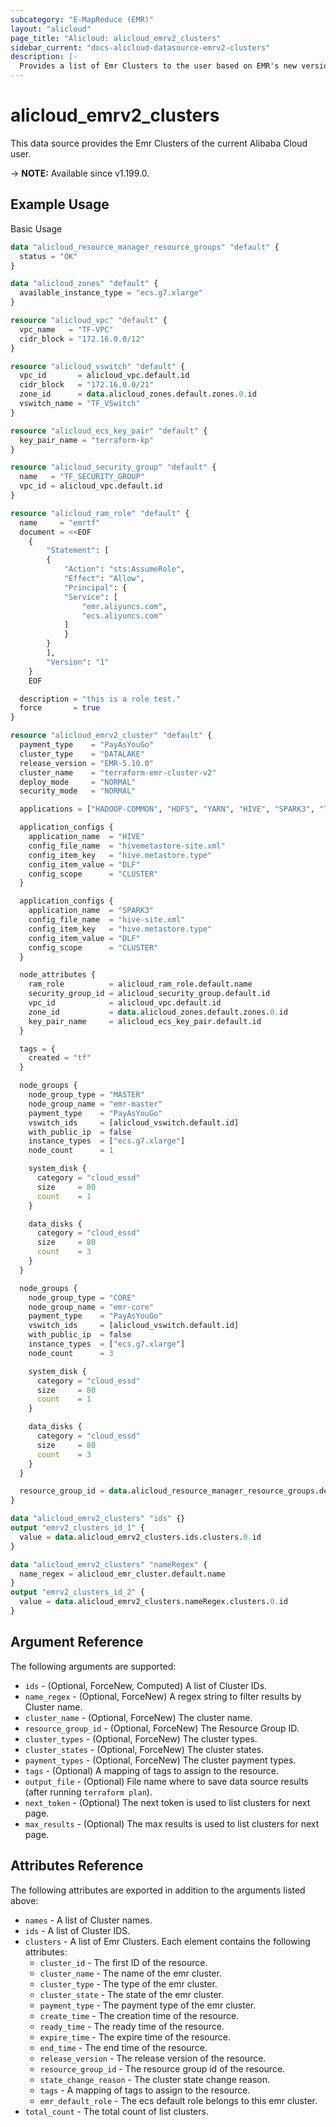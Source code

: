 ```yaml
---
subcategory: "E-MapReduce (EMR)"
layout: "alicloud"
page_title: "Alicloud: alicloud_emrv2_clusters"
sidebar_current: "docs-alicloud-datasource-emrv2-clusters"
description: |-
  Provides a list of Emr Clusters to the user based on EMR's new version OpenAPI.
---
```


# alicloud_emrv2_clusters

This data source provides the Emr Clusters of the current Alibaba Cloud user.

-> **NOTE:** Available since v1.199.0.

## Example Usage

Basic Usage

```terraform
data "alicloud_resource_manager_resource_groups" "default" {
  status = "OK"
}

data "alicloud_zones" "default" {
  available_instance_type = "ecs.g7.xlarge"
}

resource "alicloud_vpc" "default" {
  vpc_name   = "TF-VPC"
  cidr_block = "172.16.0.0/12"
}

resource "alicloud_vswitch" "default" {
  vpc_id       = alicloud_vpc.default.id
  cidr_block   = "172.16.0.0/21"
  zone_id      = data.alicloud_zones.default.zones.0.id
  vswitch_name = "TF_VSwitch"
}

resource "alicloud_ecs_key_pair" "default" {
  key_pair_name = "terraform-kp"
}

resource "alicloud_security_group" "default" {
  name   = "TF_SECURITY_GROUP"
  vpc_id = alicloud_vpc.default.id
}

resource "alicloud_ram_role" "default" {
  name     = "emrtf"
  document = <<EOF
    {
        "Statement": [
        {
            "Action": "sts:AssumeRole",
            "Effect": "Allow",
            "Principal": {
            "Service": [
                "emr.aliyuncs.com",
                "ecs.aliyuncs.com"
            ]
            }
        }
        ],
        "Version": "1"
    }
    EOF

  description = "this is a role test."
  force       = true
}

resource "alicloud_emrv2_cluster" "default" {
  payment_type    = "PayAsYouGo"
  cluster_type    = "DATALAKE"
  release_version = "EMR-5.10.0"
  cluster_name    = "terraform-emr-cluster-v2"
  deploy_mode     = "NORMAL"
  security_mode   = "NORMAL"

  applications = ["HADOOP-COMMON", "HDFS", "YARN", "HIVE", "SPARK3", "TEZ"]

  application_configs {
    application_name  = "HIVE"
    config_file_name  = "hivemetastore-site.xml"
    config_item_key   = "hive.metastore.type"
    config_item_value = "DLF"
    config_scope      = "CLUSTER"
  }

  application_configs {
    application_name  = "SPARK3"
    config_file_name  = "hive-site.xml"
    config_item_key   = "hive.metastore.type"
    config_item_value = "DLF"
    config_scope      = "CLUSTER"
  }

  node_attributes {
    ram_role          = alicloud_ram_role.default.name
    security_group_id = alicloud_security_group.default.id
    vpc_id            = alicloud_vpc.default.id
    zone_id           = data.alicloud_zones.default.zones.0.id
    key_pair_name     = alicloud_ecs_key_pair.default.id
  }

  tags = {
    created = "tf"
  }

  node_groups {
    node_group_type = "MASTER"
    node_group_name = "emr-master"
    payment_type    = "PayAsYouGo"
    vswitch_ids     = [alicloud_vswitch.default.id]
    with_public_ip  = false
    instance_types  = ["ecs.g7.xlarge"]
    node_count      = 1

    system_disk {
      category = "cloud_essd"
      size     = 80
      count    = 1
    }

    data_disks {
      category = "cloud_essd"
      size     = 80
      count    = 3
    }
  }

  node_groups {
    node_group_type = "CORE"
    node_group_name = "emr-core"
    payment_type    = "PayAsYouGo"
    vswitch_ids     = [alicloud_vswitch.default.id]
    with_public_ip  = false
    instance_types  = ["ecs.g7.xlarge"]
    node_count      = 3

    system_disk {
      category = "cloud_essd"
      size     = 80
      count    = 1
    }

    data_disks {
      category = "cloud_essd"
      size     = 80
      count    = 3
    }
  }

  resource_group_id = data.alicloud_resource_manager_resource_groups.default.ids.0
}

data "alicloud_emrv2_clusters" "ids" {}
output "emrv2_clusters_id_1" {
  value = data.alicloud_emrv2_clusters.ids.clusters.0.id
}

data "alicloud_emrv2_clusters" "nameRegex" {
  name_regex = alicloud_emr_cluster.default.name
}
output "emrv2_clusters_id_2" {
  value = data.alicloud_emrv2_clusters.nameRegex.clusters.0.id
}

```

## Argument Reference

The following arguments are supported:

* `ids` - (Optional, ForceNew, Computed)  A list of Cluster IDs.
* `name_regex` - (Optional, ForceNew) A regex string to filter results by Cluster name.
* `cluster_name` - (Optional, ForceNew) The cluster name.
* `resource_group_id` - (Optional, ForceNew) The Resource Group ID.
* `cluster_types` - (Optional, ForceNew) The cluster types.
* `cluster_states` - (Optional, ForceNew) The cluster states.
* `payment_types` - (Optional, ForceNew) The cluster payment types.
* `tags` - (Optional) A mapping of tags to assign to the resource.
* `output_file` - (Optional) File name where to save data source results (after running `terraform plan`).
* `next_token` - (Optional) The next token is used to list clusters for next page.
* `max_results` - (Optional) The max results is used to list clusters for next page.

## Attributes Reference

The following attributes are exported in addition to the arguments listed above:

* `names` - A list of Cluster names.
* `ids` - A list of Cluster IDS.
* `clusters` - A list of Emr Clusters. Each element contains the following attributes:
	* `cluster_id` - The first ID of the resource.
	* `cluster_name` - The name of the emr cluster.
	* `cluster_type` - The type of the emr cluster.
	* `cluster_state` - The state of the emr cluster.
	* `payment_type` - The payment type of the emr cluster.
	* `create_time` - The creation time of the resource.
	* `ready_time` - The ready time of the resource.
	* `expire_time` - The expire time of the resource.
	* `end_time` - The end time of the resource.
	* `release_version` - The release version of the resource.
	* `resource_group_id` - The resource group id of the resource.
	* `state_change_reason` - The cluster state change reason.
	* `tags` - A mapping of tags to assign to the resource.
	* `emr_default_role` - The ecs default role belongs to this emr cluster.
* `total_count` - The total count of list clusters.